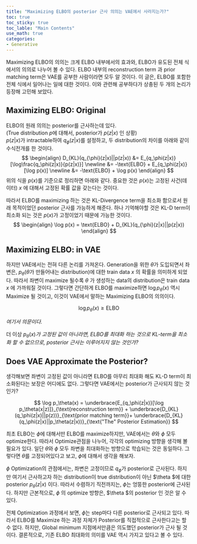 ```yaml
---
title: "Maximizing ELBO의 posterior 근사 의의는 VAE에서 사라지는가?"
toc: true
toc_sticky: true
toc_lable: "Main Contents"
use_math: true
categories:
- Generative
---
```




Maximizing ELBO의 의의는 크게 ELBO 내부에서의 효과와, ELBO가 유도된 전체 식에서의 의의로 나누어 볼 수 있다. ELBO 내부의 reconstruction term 과 prior matching term은 VAE를 공부한 사람이라면 모두 알 것이다. 이 글은, ELBO를 포함한 전체 식에서 일어나는 일에 대한 것이다. 이와 관련해 공부하다가 상충된 두 개의 논리가 등장해 고민해 보았다.

## Maximizing ELBO: Original

ELBO의 원래 의의는 posterior를 근사하는데 있다.  
(True distribution $p$에 대해서, posterior가  $p(z|x)$ 인 상황)   
$p(z|x)$가 intractable하여 $q_\phi(z|x)$를 설정하고, 두 distribution의 차이를 아래와 같이 수식전개를 한 것이다.
$$
\begin{align}
D_{KL}(q_{\phi}(z|x)||p(z|x)) &= E_{q_\phi(z|x)}[\log\frac{q_\phi(z|x)}{p(z|x)}] 
\newline
&= -\text{ELBO} + E_{q_\phi(z|x)}[\log p(x)]
\newline
&= -\text{ELBO} + \log p(x)
\end{align}
$$
위의 식을 $p(x)$를 기준으로 정리하면 아래와 같다. 중요한 것은 $p(x)$는 고정된 사건(데이터) $x$ 에 대해서 고정된 확률 값을 갖는다는 것이다.

따라서 ELBO를 maximizing 하는 것은 KL-Divergence term을 최소화 함으로서 원래 목적이었던 posterior 근사를 가능하게 해준다. 하나 기억해야할 것은 KL-D term이 최소화 되는 것은 $p(x)$가 고정이었기 때문에 가능한 것이다.
$$
\begin{align}
\log p(x) = \text{ELBO} + D_{KL}(q_{\phi}(z|x)||p(z|x))
\end{align}
$$




## Maximizing ELBO: in VAE

하지만 VAE에서는 전혀 다른 논리를 가져온다. Generation을 위한 $\theta$가 도입되면서 좌변은, $p_\theta$($\theta$가 만들어내는 distribution)에 대한 train data $x$ 의 확률을 의미하게 되었다. 따라서 좌변이 maximize 될수록 $\theta$ 가 생성하는 data의 distribution은 train data $x$ 에 가까워질 것이다.  그렇다면 간단하게 ELBO를 maximize하면 $\log p_\theta(x)$ 역시 Maximize 될 것이고, 이것이 VAE에서 말하는 Maximizing ELBO의 의의이다.



$$
\log p_\theta(x) \geq \text{ELBO}
$$



_여기서 의문이다._ 

더 이상 $p_\theta(x)$_가 고정된 값이 아니라면, ELBO를 최대화 하는 것으로 KL-term을 최소화 할 수 없으므로, posterior 근사는 이루어지지 않는 것인가?_



## Does VAE Approximate the Posterior?

생각해보면 좌변이 고정된 값이 아니라면 ELBO를 아무리 최대화 해도 KL-D term이 최소화된다는 보장은 어디에도 없다. 그렇다면 VAE에서는 posterior가 근사되지 않는 것인가? 




$$
\log p_\theta(x) = \underbrace{E_{q_\phi(z|x)}[\log p_\theta(x|z)]}_{\text{reconstruction term}} + \underbrace{D_{KL}(q_\phi(z|x)||p(z))}_{\text{prior matching term}}+ \underbrace{D_{KL}(q_\phi(z|x)||p_\theta(z|x))}_{\text{"The" Posterior Estimation}}
$$


최초 ELBO는 $\phi$에 대해서만 ELBO를 maximize하지만, VAE에서는 $\theta$와 $\phi$ 모두 optimize한다. 따라서 Optimize관점을 나누어, 각각의 optimizing 방향을 생각해 볼 필요가 있다. 일단 $\theta$와 $\phi$  모두 좌변을 최대화하는 방향으로 학습되는 것은 동일하다. 그렇다면 $\theta$를 고정되어있다고 보고, $\phi$에 대해서 생각을 해보자. 

$\phi$ Optimization의 관점에서는, 좌변은 고정이므로 $q_\phi$가 posterior로 근사된다. 하지만 여기서 근사하고자 하는 distribution이 true distribution이 아닌 $\theta $에 대한 posterior $p_\theta(z|x)$ 이다. 따라서 수렴하기 직전까지는, $\phi$는 엉뚱한 posterior에 근사된다. 하지만 근본적으로, $\phi$ 의 optimize 방향은, $\theta $의 posterior 인 것은 알 수 있다.

전체 Optimization 과정에서 보면, $\phi$는 step마다 다른 posterior로 근사되고 있다. 따라서 ELBO를 Maximize 하는 과정 자체가 Posterior를 직접적으로 근사한다고는 할 수 없다. 하지만, Global minimum 지점에서만큼은 의도했던 posterior가 근사 될 것이다. 결론적으로, 기존 ELBO 최대화의 의미를 VAE 역시 가지고 있다고 볼 수 있다.

